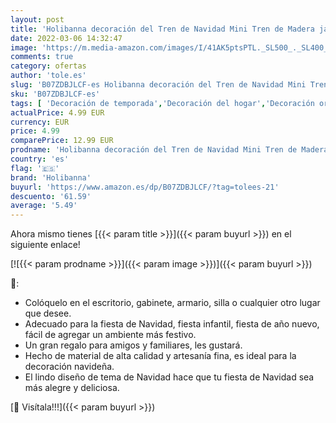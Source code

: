 ```yaml
---
layout: post
title: 'Holibanna decoración del Tren de Navidad Mini Tren de Madera jardín de Infantes Regalo de decoración de Fiesta de Navidad Navidad'
date: 2022-03-06 14:32:47
image: 'https://m.media-amazon.com/images/I/41AK5ptsPTL._SL500_._SL400_.jpg'
comments: true
category: ofertas
author: 'tole.es'
slug: 'B07ZDBJLCF-es Holibanna decoración del Tren de Navidad Mini Tren de...'
sku: 'B07ZDBJLCF-es'
tags: [ 'Decoración de temporada','Decoración del hogar','Decoración original para navidad','Hogar y cocina','holibanna','navidad', ]
actualPrice: 4.99 EUR
currency: EUR
price: 4.99
comparePrice: 12.99 EUR
prodname: 'Holibanna decoración del Tren de Navidad Mini Tren de Madera jardín de Infantes Regalo de decoración de Fiesta de Navidad Navidad'
country: 'es'
flag: '🇪🇸'
brand: 'Holibanna'
buyurl: 'https://www.amazon.es/dp/B07ZDBJLCF/?tag=tolees-21'
descuento: '61.59'
average: '5.49'
---
```


Ahora mismo tienes [{{< param title >}}]({{< param buyurl >}}) en el siguiente enlace!

[![{{< param prodname >}}]({{< param image >}})]({{< param buyurl >}})

🔎:

- Colóquelo en el escritorio, gabinete, armario, silla o cualquier otro lugar que desee.
- Adecuado para la fiesta de Navidad, fiesta infantil, fiesta de año nuevo, fácil de agregar un ambiente más festivo.
- Un gran regalo para amigos y familiares, les gustará.
- Hecho de material de alta calidad y artesanía fina, es ideal para la decoración navideña.
- El lindo diseño de tema de Navidad hace que tu fiesta de Navidad sea más alegre y deliciosa.

[🛒 Visítala!!!]({{< param buyurl >}})
